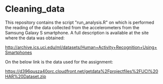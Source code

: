 # Cleaning_data

This repository contains the script "run_analysis.R" on which is performed the reading of the data collected from the accelerometers
from the Samsung Galaxy S smartphone. A full description is available at the site where the data was obtained:

http://archive.ics.uci.edu/ml/datasets/Human+Activity+Recognition+Using+Smartphones

On the below link is the data used for the assignment:

https://d396qusza40orc.cloudfront.net/getdata%2Fprojectfiles%2FUCI%20HAR%20Dataset.zip


